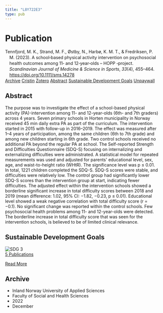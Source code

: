 ```yaml
---
title: "L8Y722E3"
type: pub
---
```

<h1>Publication</h1>
<article id="csl-bib-container-L8Y722E3" class="csl-bib-container">
  <div class="csl-bib-body" style="line-height: 1.35; padding-left: 1em; text-indent:-1em;">
  <div class="csl-entry">Tennfjord, M. K., Strand, M. F., &#xD8;stby, N., Harb&#xF8;, K. M. T., &amp; Fredriksen, P. M. (2023). A school&#x2010;based physical activity intervention on psychosocial health outcomes among 11&#x2010; and 12&#x2010;year&#x2010;olds &#x2013; HOPP &#x2010;project. <i>Scandinavian Journal of Medicine &amp; Science in Sports</i>, <i>33</i>(4), 455&#x2013;464. <a href="https://doi.org/10.1111/sms.14278">https://doi.org/10.1111/sms.14278</a></div>
</div>
  <div class="csl-bib-buttons">
    <a href="#taxonomy-article-L8Y722E3" class="csl-bib-button">Archive</a>
    <a href="https://app.cristin.no/results/show.jsf?id=2092332" alt="Cristin URL" class="csl-bib-button">Cristin</a>
    <a href="http://zotero.org/groups/5402882/items/L8Y722E3" alt="Zotero URL" class="csl-bib-button">Zotero</a>
    <a href="#abstract-article-L8Y722E3" class="csl-bib-button">Abstract</a>
    <a href="#sdg-article-L8Y722E3" class="csl-bib-button">Sustainable Development Goals</a>
    <a href="https://onlinelibrary.wiley.com/doi/pdfdirect/10.1111/sms.14278" class="csl-bib-button">Unpaywall</a>
  </div>
  <div id="csl-bib-meta-container-L8Y722E3"></div>
</article>
<div id="csl-bib-meta-L8Y722E3" class="csl-bib-meta">
  <article id="abstract-article-L8Y722E3" class="abstract-article">
    <h1>Abstract</h1>
    The purpose was to investigate the effect of a school-based physical activity (PA)-intervention among 11- and 12-year-olds (6th- and 7th graders) across 4 years. Seven primary schools in Horten municipality in Norway received 45 min daily extra PA as part of the curriculum. The intervention started in 2015 with follow-up in 2016–2019. The effect was measured after 1–4 years of participation, among the same children (6th to 7th grade) and among new children starting in 6th grade. Two control schools received no additional PA beyond the regular PA at school. The Self-reported Strength and Difficulties Questionnaire (SDQ-S) focusing on internalizing and externalizing difficulties were administrated. A statistical model for repeated measurements was used and adjusted for parents' educational level, sex, age, and waist-to-height ratio (WHtR). The significance level was p ≤ 0.01. In total, 1221 children completed the SDQ-S. SDQ-S scores were stable, and difficulties were relatively low. The control group had significantly lower SDQ-S scores than the intervention group at start, indicating fewer difficulties. The adjusted effect within the intervention schools showed a borderline significant increase in total difficulty scores between 2018 and 2019 (mean difference: 1.02, 95% CI: −1.82, −0.23, p ≤ 0.01). Educational level showed a weak negative correlation with total difficulty score (r = −0.1). No significant change was reported within the control schools. Few psychosocial health problems among 11- and 12-year-olds were detected. The borderline increase in total difficulty score that was seen for the intervention schools, is believed to be of limited clinical relevance.
  </article>
  <article id="sdg-article-L8Y722E3" class="sdg-article">
    <h1>Sustainable Development Goals</h1>
    <div class="sdg-container"><div id="sdg3" class="sdg"> <img src="{{< params subfolder >}}images/sdg/sdg03_en.png" class="image" alt="SDG 3"> <div class="sdg-overlay"> <a href="{{< params subfolder >}}en/archive/?sdg=3#archive" class="sdg-publication-count"><span>5</span> Publications</a> <p><a href="https://sdgs.un.org/goals/goal3" class="sdg-read-more">Read More</a></p> </div> </div></div>
  </article>
  <article id="taxonomy-article-L8Y722E3" class="taxonomy-article">
    <h1>Archive</h1>
    <ul>
      <li>Inland Norway University of Applied Sciences</li>
      <li>Faculty of Social and Health Sciences</li>
      <li>2022</li>
      <li>December</li>
    </ul>
  </article>
</div>
